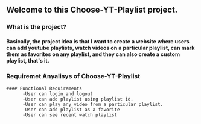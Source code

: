 ## Welcome to this Choose-YT-Playlist project. 

### What is the project?
  #### Basically, the project idea is that I want to create a website where users can add youtube playlists, watch videos on a particular playlist, can mark them as favorites on any playlist, and they can also create a custom playlist, that's it.

### Requiremet Anyalisys of Choose-YT-Playlist 
    #### Functional Requirements
          -User can login and logout
          -User can add playlist using playlist id.
          -User can play any video from a particular playlist.
          -User can add playlist as a favorite
          -User can see recent watch playlist 
          